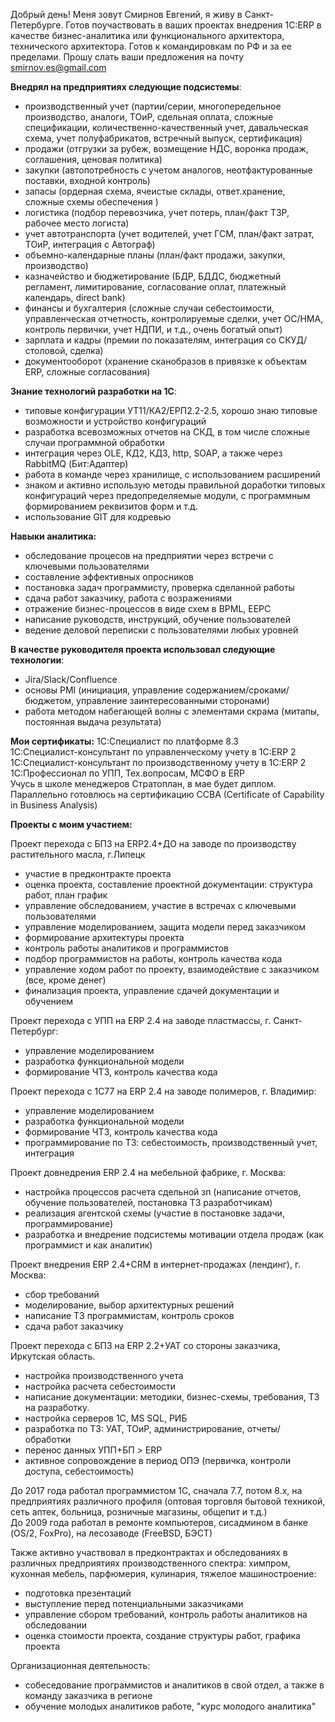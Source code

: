 Добрый день!
Меня зовут Смирнов Евгений, я живу в Санкт-Петербурге. 
Готов поучаствовать в ваших проектах внедрения 1С:ERP в качестве бизнес-аналитика или функционального архитектора, технического архитектора. Готов к командировкам по РФ и за ее пределами.
Прошу слать ваши предложения на почту [smirnov.es@gmail.com](smirnov.es@gmail.com)

**Внедрял на предприятиях следующие подсистемы**:
- производственный учет (партии/серии, многопередельное производство, аналоги, ТОиР, сдельная оплата, сложные спецификации, количественно-качественный учет, давальческая схема, учет полуфабрикатов, встречный выпуск, сертификация)
- продажи (отгрузки за рубеж, возмещение НДС, воронка продаж, соглашения, ценовая политика)
- закупки (автопотребность с учетом аналогов, неотфактурованные поставки, входной контроль)
- запасы (ордерная схема, ячеистые склады, ответ.хранение, сложные схемы обеспечения )
- логистика (подбор перевозчика, учет потерь, план/факт ТЗР, рабочее место логиста)
- учет автотранспорта (учет водителей, учет ГСМ, план/факт затрат, ТОиР, интеграция с Автограф)
- объемно-календарные планы (план/факт продажи, закупки, производство)
- казначейство и бюджетирование  (БДР, БДДС, бюджетный регламент, лимитирование, согласование оплат, платежный календарь, direct bank)
- финансы и бухгалтерия (сложные случаи себестоимости, управленческая отчетность, контролируемые сделки, учет ОС/НМА, контроль первички, учет НДПИ,  и т.д., очень богатый опыт)
- зарплата и кадры (премии по показателям, интеграция со СКУД/столовой, сделка)
- документооборот (хранение сканобразов в привязке к объектам ERP, сложные согласования)

**Знание технологий разработки на 1С**:
 - типовые конфигурации УТ11/КА2/ЕРП2.2-2.5, хорошо знаю типовые возможности и устройство конфигураций
 - разработка всевозможных отчетов на СКД, в том числе сложные случаи программной обработки
 - интеграция через OLE, КД2, КД3, http, SOAP, а также через RabbitMQ (Бит:Адаптер)
 - работа в команде через хранилище, с использованием расширений
 - знаком и активно использую методы правильной доработки типовых конфигураций через предопределяемые модули, с программным формированием реквизитов форм и т.д.
 - использование GIT для кодревью

**Навыки аналитика:**
 - обследование процесов на предприятии через встречи с ключевыми пользователями
 - составление эффективных опросников
 - постановка задач программисту, проверка сделанной работы
 - сдача работ заказчику, работа с возражениями
 - отражение бизнес-процессов в виде схем в BPML, EEPC
 - написание руководств, инструкций, обучение пользователей
 - ведение деловой переписки с пользователями любых уровней

**В качестве руководителя проекта использовал следующие технологии**:
- Jira/Slack/Confluence
- основы PMI (инициация, управление содержанием/сроками/бюджетом, управление заинтересованными сторонами)
- работа методом набегающей волны с элементами скрама (митапы, постоянная выдача результата)

**Мои сертификаты:**
1С:Специалист по платформе 8.3  
1С:Специалист-консультант по управленческому учету в 1С:ERP 2  
1С:Специалист-консультант по производственному учету в 1С:ERP 2  
1С:Профессионал по УПП, Тех.вопросам, МСФО в ERP  
Учусь в школе менеджеров Стратоплан, в мае будет диплом. Параллельно готовлюсь на сертификацию CCBA (Certificate of Capability in Business Analysis)

**Проекты с моим участием:**

Проект перехода с БП3 на ERP2.4+ДО на заводе по производству растительного масла, г.Липецк  
- участие в предконтракте проекта
- оценка проекта, составление проектной документации: структура работ, план график  
- управление обследованием, участие в встречах с ключевыми пользователями  
- управление моделированием, защита модели перед заказчиком  
- формирование архитектуры проекта  
- контроль работы аналитиков и программистов  
- подбор программистов на работы, контроль качества кода  
- управление ходом работ по проекту, взаимодействие с заказчиком (все, кроме денег)  
- финализация проекта, управление сдачей документации и обучением

Проект перехода с УПП на ERP 2.4 на заводе пластмассы, г. Санкт-Петербург:  
- управление моделированием  
- разработка функциональной модели  
- формирование ЧТЗ, контроль качества кода  
  
Проект перехода с 1С77 на ERP 2.4 на заводе полимеров, г. Владимир:  
- управление моделированием  
- разработка функциональной модели  
- формирование ЧТЗ, контроль качества кода  
- программирование по ТЗ: себестоимость, производственный учет, интеграция

Проект довнедрения ERP 2.4 на мебельной фабрике, г. Москва:  
- настройка процессов расчета сдельной зп (написание отчетов, обучение пользователей, постановка ТЗ разработчикам)  
- реализация агентской схемы (участие в постановке задачи, программирование)  
- разработка и внедрение подсистемы мотивации отдела продаж (как программист и как аналитик)  
  
Проект внедрения ERP 2.4+CRM в интернет-продажах (лендинг), г. Москва:  
- сбор требований  
- моделирование, выбор архитектурных решений  
- написание ТЗ программистам, контроль сроков  
- сдача работ заказчику

Проект перехода с БП3 на ERP 2.2+УАТ со стороны заказчика, Иркутская область.  
- настройка производственного учета  
- настройка расчета себестоимости  
- написание документации: методики, бизнес-схемы, требования, ТЗ на разработку.  
- настройка серверов 1С, MS SQL, РИБ  
- разработка по ТЗ: УАТ, ТОиР, администрирование, отчеты/обработки  
- перенос данных УПП+БП > ERP  
- активное сопровождение в период ОПЭ (первичка, контроли доступа, себестоимость)

До 2017 года работал программистом 1С, сначала 7.7, потом 8.х, на предприятиях различного профиля (оптовая торговля бытовой техникой, сеть аптек, больница, розничные магазины, общепит и т.д.)  
До 2009 года работал в ремонте компьютеров, сисадмином в банке (OS/2, FoxPro), на лесозаводе (FreeBSD, БЭСТ)

Также активно участвовал в предконтрактах и обследованиях в различных предприятиях производственного спектра: химпром, кухонная мебель, парфюмерия, кулинария, тяжелое машиностроение:  
- подготовка презентаций  
- выступление перед потенциальными заказчиками  
- управление сбором требований, контроль работы аналитиков на обследовании  
- оценка стоимости проекта, создание структуры работ, графика проекта  
  
Организационная деятельность:  
- собеседование программистов и аналитиков в свой отдел, а также в команду заказчика в регионе  
- обучение молодых аналитиков работе, "курс молодого аналитика"


